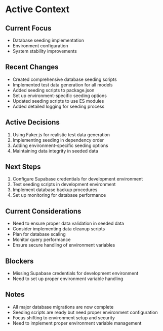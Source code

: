 # Active Context

## Current Focus
- Database seeding implementation
- Environment configuration
- System stability improvements

## Recent Changes
- Created comprehensive database seeding scripts
- Implemented test data generation for all models
- Added seeding scripts to package.json
- Set up environment-specific seeding options
- Updated seeding scripts to use ES modules
- Added detailed logging for seeding process

## Active Decisions
1. Using Faker.js for realistic test data generation
2. Implementing seeding in dependency order
3. Adding environment-specific seeding options
4. Maintaining data integrity in seeded data

## Next Steps
1. Configure Supabase credentials for development environment
2. Test seeding scripts in development environment
3. Implement database backup procedures
4. Set up monitoring for database performance

## Current Considerations
- Need to ensure proper data validation in seeded data
- Consider implementing data cleanup scripts
- Plan for database scaling
- Monitor query performance
- Ensure secure handling of environment variables

## Blockers
- Missing Supabase credentials for development environment
- Need to set up proper environment variable handling

## Notes
- All major database migrations are now complete
- Seeding scripts are ready but need proper environment configuration
- Focus shifting to environment setup and security
- Need to implement proper environment variable management
